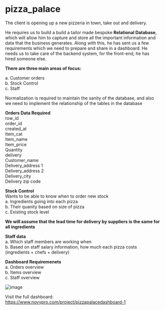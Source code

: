 # pizza_palace

The client is opening up a new pizzeria in town, take out and delivery.

He requires us to build a build a tailor made bespoke **Relational Database**, which will allow him to capture and store all the important information and data that the business generates. Along with this, he has sent us a few requirements which we need to prepare and share in a dashboard. He needs us to take care of the backend system, for the front-end, he has hired someone else.

**There are three main areas of focus:**

a. Customer orders <br> b. Stock Control <br> c. Staff <br>

Normalization is required to maintain the sanity of the database, and also we need to implement the relationship of the tables in the database

**Orders Data Required** <br>
row_id<br>
order_id<br>
created_at<br>
Item_cat<br>
Item_name<br>
Item_price<br>
Quantity<br>
delivery<br>
Customer_name<br>
Delivery_address 1<br>
Delivery_address 2<br>
Delivery_city<br>
Delivery zip code<br>

**Stock Control** <br>
Wants to be able to know when to order new stock <br>
a. Ingredients going into each pizza<br>
b. Their quanity based on size of pizza<br>
c. Existing stock level<br>

**We will assume that the lead time for delivery by suppliers is the same for all 
ingredients** <br>

**Staff data** <br>
a. Which staff members are working when <br>
b. Based on staff salary information, how much each pizza costs (ingredients + chefs + delivery) <br>

**Dashboard Requiremenets** <br>
a. Orders overview <br>
b. Items overview <br>
c. Staff overview <br>

![image](https://user-images.githubusercontent.com/77953290/232226828-7c724660-e153-47a7-b12a-20afec2d29c2.png)

Visit the full dashboard: https://www.novypro.com/project/pizzapalacedashboard-1


